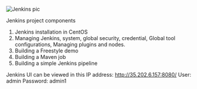 ![Jenkins pic](https://user-images.githubusercontent.com/52337688/65272933-a7420b00-dae5-11e9-99e5-89e12ba5ee05.jpg)

Jenkins project components

1.	Jenkins installation in CentOS
2.	Managing Jenkins, system, global security, credential, Global tool configurations, Managing plugins and nodes.
3.	Building a Freestyle demo
4.	Building a Maven job
5.	Building a simple Jenkins pipeline

Jenkins UI can be viewed in this IP address: http://35.202.6.157:8080/
User: admin
Password: admin1
